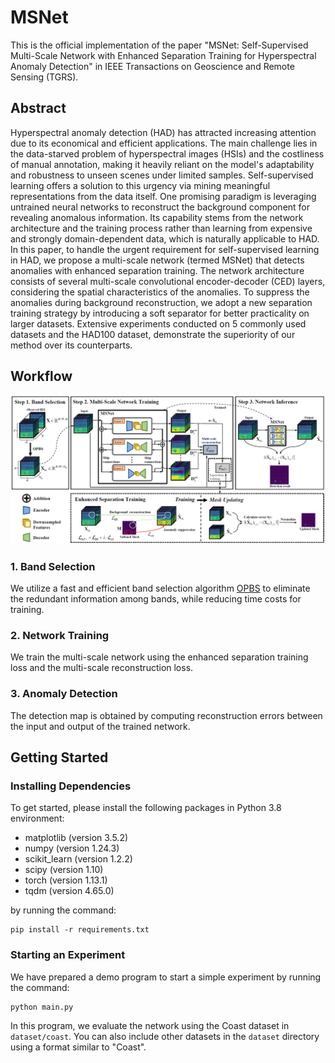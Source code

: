 # MSNet

This is the official implementation of the paper "MSNet: Self-Supervised Multi-Scale Network with Enhanced Separation Training for Hyperspectral Anomaly Detection" in IEEE Transactions on Geoscience and Remote Sensing (TGRS).

## Abstract

Hyperspectral anomaly detection (HAD) has attracted increasing attention due to its economical and efficient applications. The main challenge lies in the data-starved problem of hyperspectral images (HSIs) and the costliness of manual annotation, making it heavily reliant on the model's adaptability and robustness to unseen scenes under limited samples. Self-supervised learning offers a solution to this urgency via mining meaningful representations from the data itself. One promising paradigm is leveraging untrained neural networks to reconstruct the background component for revealing anomalous information. Its capability stems from the network architecture and the training process rather than learning from expensive and strongly domain-dependent data, which is naturally applicable to HAD. In this paper, to handle the urgent requirement for self-supervised learning in HAD, we propose a multi-scale network (termed MSNet) that detects anomalies with enhanced separation training. The network architecture consists of several multi-scale convolutional encoder-decoder (CED) layers, considering the spatial characteristics of the anomalies. To suppress the anomalies during background reconstruction, we adopt a new separation training strategy by introducing a soft separator for better practicality on larger datasets. Extensive experiments conducted on 5 commonly used datasets and the HAD100 dataset, demonstrate the superiority of our method over its counterparts.

## Workflow

<img src="MSNet.png" alt="MSNet">

### 1. Band Selection
We utilize a fast and efficient band selection algorithm [OPBS](https://ieeexplore.ieee.org/document/8320544) to eliminate the redundant information among bands, while reducing time costs for training.

### 2. Network Training
We train the multi-scale network using the enhanced separation training loss and the multi-scale reconstruction loss.

### 3. Anomaly Detection
The detection map is obtained by computing reconstruction errors between the input and output of the trained network.

## Getting Started

### Installing Dependencies
To get started, please install the following packages in Python 3.8 environment:
- matplotlib (version 3.5.2)
- numpy (version 1.24.3)
- scikit_learn (version 1.2.2)
- scipy (version 1.10)
- torch (version 1.13.1)
- tqdm (version 4.65.0)

by running the command:
```
pip install -r requirements.txt
```

### Starting an Experiment

We have prepared a demo program to start a simple experiment by running the command:
```
python main.py
```

In this program, we evaluate the network using the Coast dataset in `dataset/coast`. You can also include other datasets in the `dataset` directory using a format similar to "Coast".
